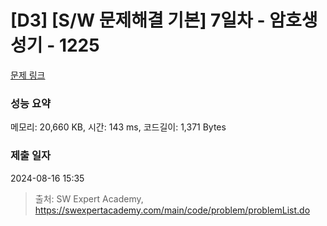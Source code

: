 # [D3] [S/W 문제해결 기본] 7일차 - 암호생성기 - 1225 

[문제 링크](https://swexpertacademy.com/main/code/problem/problemDetail.do?contestProbId=AV14uWl6AF0CFAYD) 

### 성능 요약

메모리: 20,660 KB, 시간: 143 ms, 코드길이: 1,371 Bytes

### 제출 일자

2024-08-16 15:35



> 출처: SW Expert Academy, https://swexpertacademy.com/main/code/problem/problemList.do